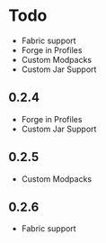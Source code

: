 # Todo

- Fabric support
- Forge in Profiles
- Custom Modpacks
- Custom Jar Support


## 0.2.4
- Forge in Profiles
- Custom Jar Support

## 0.2.5
- Custom Modpacks

## 0.2.6
- Fabric support